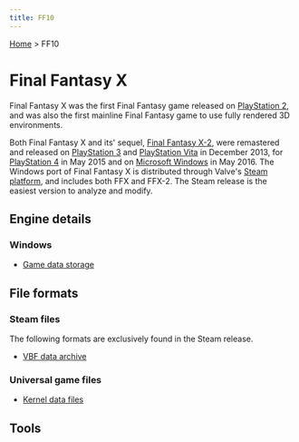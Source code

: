 ```yaml
---
title: FF10
---
```


[Home](Main_Page.md) > FF10

# Final Fantasy X

Final Fantasy X was the first Final Fantasy game released on [PlayStation 2](https://en.wikipedia.org/wiki/PlayStation_2), and was also the first mainline Final Fantasy game to use fully rendered 3D environments.

Both Final Fantasy X and its' sequel, [Final Fantasy X-2](FF10-2 "wikilink"), were remastered and released on [PlayStation 3](https://en.wikipedia.org/wiki/PlayStation_3) and [PlayStation Vita](https://en.wikipedia.org/wiki/PlayStation_Vita) in December 2013, for [PlayStation 4](https://en.wikipedia.org/wiki/PlayStation_4) in May 2015 and on [Microsoft Windows](https://en.wikipedia.org/wiki/Microsoft_Windows) in May 2016. The Windows port of Final Fantasy X is distributed through Valve's [Steam platform](https://en.wikipedia.org/wiki/Steam_(software)), and includes both FFX and FFX-2. The Steam release is the easiest version to analyze and modify.

## Engine details

### Windows

-   [Game data storage](FF10/Game_data_storage_(Steam).md)

## File formats

### Steam files

The following formats are exclusively found in the Steam release.

-   [VBF data archive](FF10/FileFormat_VBF.md)

### Universal game files

-   [Kernel data files](FF10/FileFormat_Kernel.md)

## Tools
